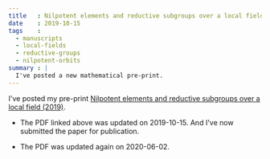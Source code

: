 ```yaml
---
title   : Nilpotent elements and reductive subgroups over a local field
date    : 2019-10-15
tags    :
  - manuscripts
  - local-fields
  - reductive-groups
  - nilpotent-orbits
summary : |
  I've posted a new mathematical pre-print.
---
```

  
I've posted my pre-print [Nilpotent elements and reductive subgroups
over a local field (2019)].

+ The PDF linked above was updated on 2019-10-15.  And I've now
  submitted the paper for publication.

+ The PDF was updated again on 2020-06-02.

[Nilpotent elements and reductive subgroups over a local field (2019)]: /pages/manuscripts.html#nilpotent-elements-and-reductive-subgroups-over-a-local-field
